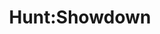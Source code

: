 ---
title: Hunt:Showdown
layout: projectpage
group: professional

urlsafetitle: hunt
image: images/hunttitle.jpg
alttext: Hunt:Showdown
description: Hunt:Showdown is a competitive first-person PvP bounty hunting agame with heavy PvE elements, from the makers of Crysis. Set in the darkest corners of the world, it packs the thrill of survival games into match-based format. 
source:
exe:

datemade: 2019 - 2020
platform: PC, PS4, Xbox
engine: Cryengine
teamsize: --
duration: --
---